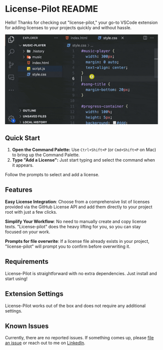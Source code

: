 # License-Pilot README

Hello! Thanks for checking out "license-pilot," your go-to VSCode extension for adding licenses to your projects quickly and without hassle.

![License Pilot Usage Animation](https://github.com/ebenezerdon/extension-images/blob/main/license-pilot-demo.gif?raw=true)

## Quick Start

1. **Open the Command Palette:** Use `Ctrl+Shift+P` (or `Cmd+Shift+P` on Mac) to bring up the Command Palette.
2. **Type "Add a License":** Just start typing and select the command when it appears.

Follow the prompts to select and add a license.

## Features

**Easy License Integration**: Choose from a comprehensive list of licenses provided via the GitHub License API and add them directly to your project root with just a few clicks.

**Simplify Your Workflow**: No need to manually create and copy license texts. "License-pilot" does the heavy lifting for you, so you can stay focused on your work.

**Prompts for file overwrite**: If a license file already exists in your project, "license-pilot" will prompt you to confirm before overwriting it.

## Requirements

License-Pilot is straightforward with no extra dependencies. Just install and start using!

## Extension Settings

License-Pilot works out of the box and does not require any additional settings.

## Known Issues

Currently, there are no reported issues. If something comes up, please [file an issue](https://github.com/ebenezerdon/license-pilot) or reach out to me on [LinkedIn](https://linkedin.com/in/ebenezerdon).
